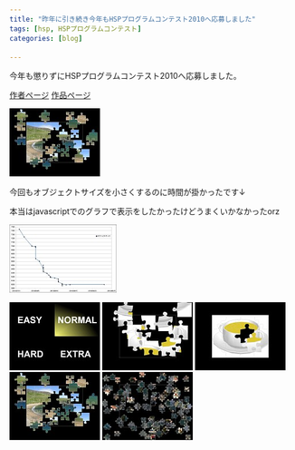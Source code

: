 ```yaml
---
title: "昨年に引き続き今年もHSPプログラムコンテスト2010へ応募しました"
tags: [hsp, HSPプログラムコンテスト]
categories: [blog]

---
```


今年も懲りずにHSPプログラムコンテスト2010へ応募しました。

[作者ページ][1] [作品ページ][2]

 [1]: http://hsp.tv/contest2010/entry.php?id=5&mode=author
 [2]: http://hsp.tv/contest2010/entry.php?id=91

[![ジグソーパズル][3]][4]

 [3]: /images/2010_0824_puzzle_ss_04.jpg
 [4]: /images/2010_0824_puzzle_ss_04.png

今回もオブジェクトサイズを小さくするのに時間が掛かったです↓

本当はjavascriptでのグラフで表示をしたかったけどうまくいかなかったorz

[![オブジェクトサイズグラフ][5]][6]

 [5]: /images/2010_0829_puzzle_object_size.jpg
 [6]: /images/2010_0829_puzzle_object_size.png



  
[![ジグソーパズルメニュー][7]][8] [![ジグソーパズルEASY][9]][10] [![ジグソーパズルEASY][11]][12] [![ジグソーパズルNORMAL][3]][4] [![ジグソーパズルHARD][13]][14]

 [7]: /images/2010_0824_puzzle_ss_01.jpg
 [8]: /images/2010_0824_puzzle_ss_01.png
 [9]: /images/2010_0824_puzzle_ss_02.jpg
 [10]: /images/2010_0824_puzzle_ss_02.png
 [11]: /images/2010_0824_puzzle_ss_03.jpg
 [12]: /images/2010_0824_puzzle_ss_03.png
 [13]: /images/2010_0824_puzzle_ss_05.jpg
 [14]: /images/2010_0824_puzzle_ss_05.png